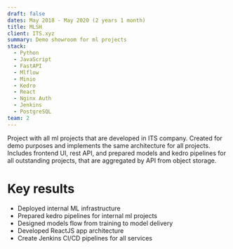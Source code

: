 ```yaml
---
draft: false
dates: May 2018 - May 2020 (2 years 1 month)
title: MLSH
client: ITS.xyz
summary: Demo showroom for ml projects
stack:
  - Python
  - JavaScript
  - FastAPI
  - Mlflow
  - Minio
  - Kedro
  - React
  - Nginx Auth
  - Jenkins
  - PostgreSQL
team: 2
---
```


Project with all ml projects that are developed in ITS company.  Created for demo purposes and implements the same architecture for all projects. Includes frontend UI, rest API, and prepared models and kedro pipelines for all outstanding projects, that are aggregated by API from object storage. 

# Key results
- Deployed internal ML infrastructure
- Prepared kedro pipelines for internal ml projects
- Designed models flow from training to model delivery
- Developed ReactJS app architecture
- Create Jenkins CI/CD pipelines for all services
